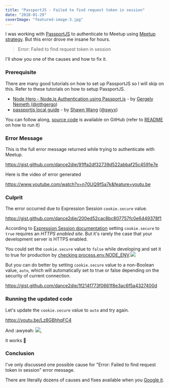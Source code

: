 ```yaml
---
title: "PassportJS - Failed to find request token in session"
date: "2018-01-29"
coverImage: "featured-image-3.jpg"
---
```


I was working with [PassportJS](http://www.passportjs.org/) to authenticate to Meetup using [Meetup strategy](https://github.com/jaredhanson/passport-meetup). But this error drove me insane for hours.

> Error: Failed to find request token in session

I'll show you one of the causes and how to fix it.

### Prerequisite

There are many good tutorials on how to set up PassportJS so I will skip on this. Refer to these tutorials on how to setup PassportJS.

- [Node Hero - Node.js Authentication using Passport.js](https://blog.risingstack.com/node-hero-node-js-authentication-passport-js/) - by [Gergely Nemeth ](https://blog.risingstack.com/author/gergely/)([@nthgergo](https://twitter.com/@nthgergo))
- [passportjs local guide](https://sw-yx.github.io/2018/01/22/passportjs-local-guide) - by [Shawn Wang](https://www.swyx.io/) ([@swyx](https://twitter.com/swyx))

You can follow along, [source code](https://github.com/dance2die/blog.passportjs_error) is available on GitHub (refer to [README](https://github.com/dance2die/blog.passportjs_error/blob/master/README.md) on how to run it)

### Error Message

This is the full error message returned while trying to authenticate with Meetup.

https://gist.github.com/dance2die/91ffa2df32739d522abbaf25c4591e7e

Here is the video of error generated

https://www.youtube.com/watch?v=n70UQ9fSa7k&feature=youtu.be

### Culprit

The error occurred due to Expression Session `cookie.secure` value.

https://gist.github.com/dance2die/200ed52cac8bc807757fc0e6449378f1

According to [Expression Session documentation](https://github.com/expressjs/session#cookiesecure) setting `cookie.secure` to `true` requires an _HTTPS enabled site_. But it's rarely the case that your development server is HTTPS enabled.

You could set the `cookie.secure` value to `false` while developing and set it to true for production by [checking process.env.NODE\_ENV](https://github.com/dance2die/blog.passportjs_error/commit/91009e8845cb67a8538df2e07596ec541a8a0b4f#diff-0364f57fbff2fabbe941ed20c328ef1aR20).![](https://www.slightedgecoder.com/wp-content/uploads/2018/01/process.env_.Node_ENV-check.jpg)

But you can do better by setting `cookie.secure` value to a non-Boolean value, `auto`, which will automatically set to true or false depending on the security of current connection.

https://gist.github.com/dance2die/1f214f773f0661f8e3ac6f5a4327400d

### Running the updated code

Let's update the `cookie.secure` value to `auto` and try again.

https://youtu.be/Lz8GBhhqFC4

And :awyeah: ![](https://www.slightedgecoder.com/wp-content/uploads/2018/01/aw_yeah.gif),

it works 🎉

### Conclusion

I've only discussed one possible cause for "Error: Failed to find request token in session" error message.

There are literally dozens of causes and fixes available when you [Google it](https://www.google.com/search?q=passportjs+Error%3A+Failed+to+find+request+token+in+session&ie=utf-8&oe=utf-8&client=firefox-b-1-ab).
